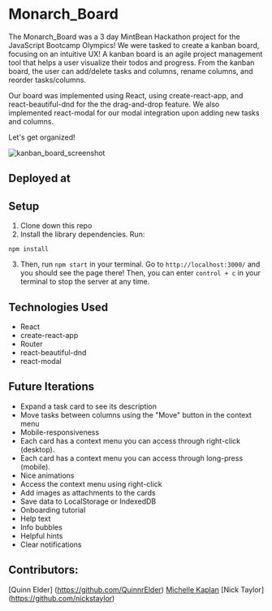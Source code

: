 # Monarch_Board

The Monarch_Board was a 3 day MintBean Hackathon project for the JavaScript Bootcamp Olympics! We were tasked to create a kanban board, focusing on an intuitive UX! A kanban board is an agile project management tool that helps a user visualize their todos and progress. From the kanban board, the user can add/delete tasks and columns, rename columns, and reorder tasks/columns.

Our board was implemented using React, using create-react-app, and react-beautiful-dnd for the the drag-and-drop feature. We also implemented react-modal for our modal integration upon adding new tasks and columns. 

Let's get organized!


![kanban_board_screenshot](https://user-images.githubusercontent.com/56200182/91671846-51dcef00-eae7-11ea-8427-a239b80702eb.png)

## Deployed at


## Setup

1. Clone down this repo
2. Install the library dependencies. Run: 
```
npm install
```
3. Then, run `npm start` in your terminal. Go to `http://localhost:3000/` and you should see the page there! Then, you can enter `control + c` in your terminal to stop the server at any time.

## Technologies Used
- React
- create-react-app
- Router
- react-beautiful-dnd
- react-modal

## Future Iterations
- Expand a task card to see its description
- Move tasks between columns using the "Move" button in the context menu
- Mobile-responsiveness
- Each card has a context menu you can access through right-click (desktop).
- Each card has a context menu you can access through long-press (mobile).
- Nice animations
- Access the context menu using right-click
- Add images as attachments to the cards
- Save data to LocalStorage or IndexedDB
- Onboarding tutorial
- Help text
- Info bubbles
- Helpful hints
- Clear notifications

## Contributors:

[Quinn Elder] (https://github.com/QuinnrElder)
[Michelle Kaplan](https://github.com/MichelleKaplan7)
[Nick Taylor] (https://github.com/nickstaylor)

